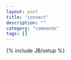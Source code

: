 ```yaml
---
layout: post
title: "connect"
description: ""
category: "commands"
tags: []
---
```

{% include JB/setup %}

